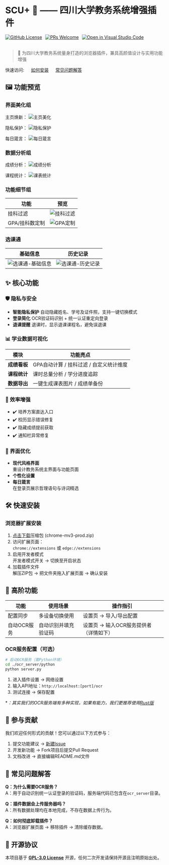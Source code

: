 # SCU+ 🎯 —— 四川大学教务系统增强插件

<div style="display: flex; justify-content: left; gap: 10px;">
  <a href="./LICENSE"><img src="https://img.shields.io/badge/License-GPL3.0-green" alt="GitHub License"></a>
  <a href="https://github.com/The-Brotherhood-of-SCU/scu-plus/pulls"><img src="https://img.shields.io/badge/PRs-Welcome-brightgreen" alt="PRs Welcome"></a>
  <a href="https://github.dev/The-Brotherhood-of-SCU/scu-plus"><img src="https://img.shields.io/badge/Open%20in-VSCode-blue?logo=visualstudiocode" alt="Open in Visual Studio Code"></a>
</div>
<br/>

> 🌈 为四川大学教务系统量身打造的浏览器插件，兼具高颜值设计与实用功能增强

快速访问: &emsp; [如何安装](#浏览器扩展安装) &emsp; [常见问题解答](#常见问题解答)



## 🖼 功能预览

### 界面美化组
主页焕新：
![主页美化](./README/5.png)

隐私保护：
![隐私保护](./README/4.png)

每日箴言：
![每日箴言](./README/7.png)

### 数据分析组
成绩分析：
![成绩分析](./README/2.png)

课程统计：
![课表统计](./README/1.png)

### 功能细节组
| 功能 | 预览 |
| --- | --- |
| 挂科过滤 | ![挂科过滤](./README/3.png) |
| GPA/挂科数定制 | ![GPA定制](./README/9.png) |

### 选课通
| 基础信息 | 历史记录 |
| --- | --- |
| ![选课通-基础信息](./README/xkt1.png) | ![选课通-历史记录](./README/xkt2.png) |


## ✨ 核心功能

### 🛡️ 隐私与安全
- **智能隐私保护**   自动隐藏姓名、学号及证件照，支持一键切换模式
- **登录简化**    OCR验证码识别 + 统一认证重定向登录
- **退课提醒**   退课时，显示退课课程名，避免误退课

### 📊 学业数据可视化
| 模块         | 功能亮点                            |
|--------------|-------------------------------------|
| **成绩看板** | GPA自动计算 / 挂科过滤 / 自定义统计维度 |
| **课程统计** | 课时总量分析 / 学分进度追踪          |
| **数据导出** | 一键生成课表图片 / 成绩单备份        |

### 🚀 效率增强
- ✔️ 培养方案直达入口
- ✔️ 校历显示错误修复
- ✔️ 隐藏成绩提前获取
- ✔️ 通知栏异常修复

### 🌈 界面优化
- **现代风格界面**  
  重设计教务系统主界面与功能页面
- **个性化设置**
- **每日箴言**  
  在登录页展示哲理语句与诗词精选


## 🛠️ 快速安装

### 浏览器扩展安装
1. [点击下载](https://github.com/The-Brotherhood-of-SCU/scu-plus/releases)压缩包 (chrome-mv3-prod.zip)
2. 访问扩展页面：  
   `chrome://extensions` 或 `edge://extensions`
3. 启用开发者模式  
   <kbd>开发者模式开关</kbd> → 切换至开启状态
4. 加载插件文件  
   解压ZIP包 → 把文件夹拖入扩展页面 → 确认安装


## 🌟 高阶功能

| 功能           | 使用场景           | 操作指引               |
|----------------|--------------------|------------------------|
| 配置同步       | 多设备切换使用     | 设置页 → 导入/导出配置 |
| 自动OCR服务 | 自动识别并填充验证码 | 设置页 → 输入OCR服务提供者 （详情如下） |

### OCR服务配置（可选）
```bash
# 启动OCR服务（需Python环境）
cd ./ocr_server/python
python server.py
```
1. 进入插件设置 → 网络设置
2. 输入API地址：`http://localhost:[port]/ocr`
3. 测试连接 → 保存配置

**：其实我们的OCR服务端有多种实现，如果有能力，我们更推荐使用[Rust版](https://github.com/The-Brotherhood-of-SCU/scu-plus/tree/main/ocr_server)*



## 🤝 参与贡献

我们欢迎任何形式的贡献！您可以通过以下方式参与：
1. 提交功能建议 → [新建Issue](https://github.com/The-Brotherhood-of-SCU/scu-plus/issues)
2. 开发新功能 → Fork项目后提交Pull Request
3. 文档改进 → 直接编辑README.md文件



## 📌 常见问题解答

**Q：为什么需要OCR服务？**  
A：用于自动识别统一认证登录的验证码，服务端代码已包含在`ocr_server`目录。

**Q：插件数据会上传服务器吗？**  
A：所有数据处理均在本地完成，不存在数据上传行为。

**Q：如何彻底卸载插件？**  
A：浏览器扩展页面 → 移除插件 → 清除缓存数据。



## 📜 开源协议

本项目基于 **[GPL-3.0 License](./LICENSE)** 开源，任何二次开发请保持开源且注明原始出处。